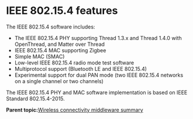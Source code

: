 # IEEE 802.15.4 features

The IEEE 802.15.4 software includes:

-   The IEEE 802.15.4 PHY supporting Thread 1.3.x and Thread 1.4.0 with OpenThread, and Matter over Thread
-   IEEE 802.15.4 MAC supporting Zigbee
-   Simple MAC \(SMAC\)
-   Low-level IEEE 802.15.4 radio mode test software
-   Multiprotocol support \(Bluetooth LE and IEEE 802.15.4\)
-   Experimental support for dual PAN mode \(two IEEE 802.15.4 networks on a single channel or two channels\)

The IEEE 802.15.4 PHY and MAC software implementation is based on IEEE Standard 802.15.4-2015.

**Parent topic:**[Wireless connectivity middleware summary](../topics/wireless_connectivity_middleware_summary.md)

